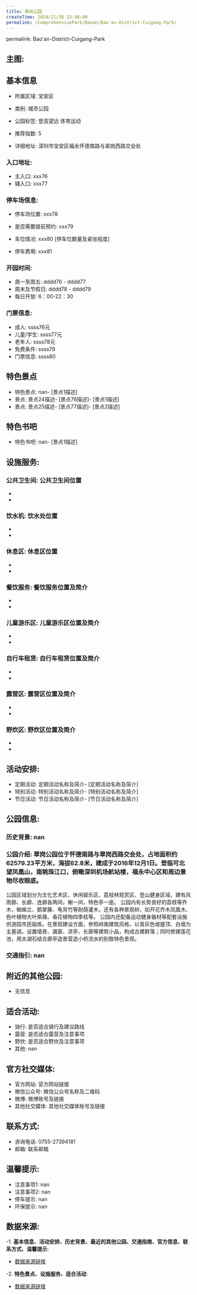 ```yaml
---
title: 翠岗公园
createTime: 2024/11/30 23:48:40
permalink: /ComprehensivePark/Baoan/Bao'an-District-Cuigang-Park/
---
```

permalink: Bao'an-District-Cuigang-Park
<!-- ## 游玩路径: -->

## 主图:
<ImageCard
image="https://cgj.sz.gov.cn/img/4/4005/4005800/10774864.png"
title= "翠岗公园"
description= "翠岗公园位于怀德南路与翠岗西路交会处，占地面积约62579.23平方米，海拔62.8米，建成于2016年12月1日。登临可北望凤凰山，南眺珠江口，俯瞰深圳机场航"
date="2024/11/30"
href="/"
author="深圳公园"
/>

## 基本信息

- 所属区域: 宝安区

- 类别: 城市公园

- 公园标签: 登高望远 体育运动

- 推荐指数: 5

- 详细地址: 深圳市宝安区福永怀德南路与翠岗西路交会处

### 入口地址:
- 主入口: xxx76
- 辅入口: xxx77
### 停车场信息:
- 停车场位置: xxx78

- 是否需要提前预约: xxx79

- 车位情况: xxx80 [停车位数量及紧张程度]

- 停车费用: xxx81

### 开园时间:
- 周一至周五: dddd76 - dddd77
- 周末及节假日: dddd78 - dddd79
- 每日开放: 6：00-22：30

### 门票信息:
- 成人: ssss76元
- 儿童/学生: ssss77元
- 老年人: ssss78元
- 免费条件: ssss79
- 门票信息: ssss80
## 特色景点
- 特色景点: nan- [景点1描述]
- 景点: 景点24描述- [景点76描述]- [景点1描述]
- 景点: 景点25描述- [景点77描述]- [景点2描述]
## 特色书吧
- 特色书吧: nan- [景点1描述]
## 设施服务:
### 公共卫生间: 公共卫生间位置
- 
- 
### 饮水机: 饮水处位置
- 
- 
### 休息区: 休息区位置
- 
- 
### 餐饮服务: 餐饮服务位置及简介
- 
- 
### 儿童游乐区: 儿童游乐区位置及简介
- 
- 
### 自行车租赁: 自行车租赁位置及简介
- 
- 
### 露营区: 露营区位置及简介
- 
- 
### 野炊区: 野炊区位置及简介

- 
- 
## 活动安排:
- 定期活动: 定期活动名称及简介- [定期活动名称及简介]
- 特别活动: 特别活动名称及简介- [特别活动名称及简介]
- 节日活动: 节日活动名称及简介- [节日活动名称及简介]
## 公园信息:
### 历史背景: nan
### 公园介绍: 翠岗公园位于怀德南路与翠岗西路交会处，占地面积约62579.23平方米，海拔62.8米，建成于2016年12月1日。登临可北望凤凰山，南眺珠江口，俯瞰深圳机场航站楼，福永中心区和周边景物尽收眼底。
公园区域划分为文化艺术区、休闲娱乐区、荔枝林观赏区、登山健身区域，建有风雨廊、长廊、连廊各两间，榭一间，特色亭一座。
公园内有长势良好的荔枝等乔木，蜘蛛兰、鹅掌藤、龟背竹等耐荫灌木，还有各种景观树，如开花乔木凤凰木、色叶植物大叶紫薇、香花植物四季桂等。
公园内还配备运动健身器材等配套设施供游园市民锻炼。在景观建设方面，参照岭南建筑风格，以青灰色坡屋顶、白墙为主基调，设置墙景、漏窗、凉亭、长廊等建筑小品，构成古建群落；同时修建莲花池，用太湖石结合廊亭造景营造小桥流水的别致特色景观。
### 交通指引: nan

## 附近的其他公园:
- 无信息

## 适合活动:
- 骑行: 是否适合骑行及建议路线
- 露营: 是否适合露营及注意事项
- 野炊: 是否适合野炊及注意事项
- 其他: nan

## 官方社交媒体:
- 官方网站: 官方网站链接
- 微信公众号: 微信公众号名称及二维码
- 微博: 微博账号及链接
- 其他社交媒体: 其他社交媒体账号及链接

## 联系方式:
- 咨询电话: 0755-27394181
- 邮箱: 联系邮箱

## 温馨提示:
- 注意事项1: nan
- 注意事项2: nan
- 停车提示: nan
- 环保提示: nan

## 数据来源:
-1. **基本信息、活动安排、历史背景、最近的其他公园、交通指南、官方信息、联系方式、温馨提示**:
- [数据来源链接](https://cgj.sz.gov.cn/xsmh/gysz/csgy/content/post_10774864.html)

-2. **特色景点、设施服务、适合活动**:
- [数据来源链接](https://cgj.sz.gov.cn/xsmh/gysz/csgy/content/post_10774864.html)

